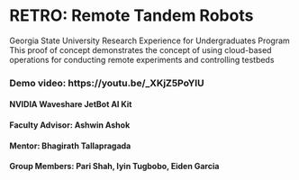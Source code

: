 # RETRO: Remote Tandem Robots
Georgia State University Research Experience for Undergraduates Program <br/>
This proof of concept demonstrates the concept of using cloud-based operations for conducting remote experiments and controlling testbeds <br/>

<h3>Demo video: https://youtu.be/_XKjZ5PoYlU </h3>
<h4>NVIDIA Waveshare JetBot AI Kit </h4>
<h4>Faculty Advisor: Ashwin Ashok </h4>
<h4>Mentor: Bhagirath Tallapragada </h4>
<h4>Group Members: Pari Shah, Iyin Tugbobo, Eiden Garcia </h4>
